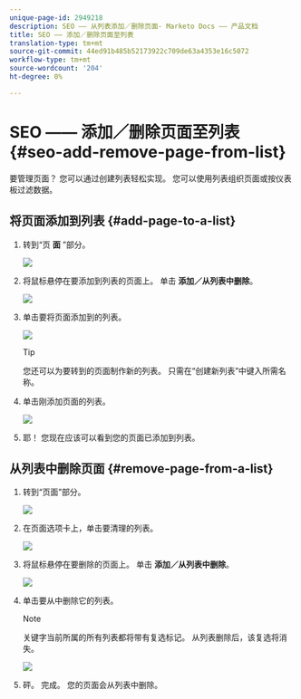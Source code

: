 ```yaml
---
unique-page-id: 2949218
description: SEO —— 从列表添加／删除页面- Marketo Docs —— 产品文档
title: SEO —— 添加／删除页面至列表
translation-type: tm+mt
source-git-commit: 44ed91b485b52173922c709de63a4353e16c5072
workflow-type: tm+mt
source-wordcount: '204'
ht-degree: 0%

---
```



# SEO —— 添加／删除页面至列表 {#seo-add-remove-page-from-list}

要管理页面？ 您可以通过创建列表轻松实现。 您可以使用列表组织页面或按仪表板过滤数据。

## 将页面添加到列表 {#add-page-to-a-list}

1. 转到“页 **面** ”部分。

   ![](assets/image2014-9-18-13-3a2-3a49.png)

1. 将鼠标悬停在要添加到列表的页面上。 单击 **添加／从列表中删除**。

   ![](assets/image2014-9-18-13-3a2-3a53.png)

1. 单击要将页面添加到的列表。

   ![](assets/image2014-9-18-13-3a3-3a13.png)

   >[!TIP]
   >
   >您还可以为要转到的页面制作新的列表。 只需在“创建新列表”中键入所需名称。

1. 单击刚添加页面的列表。

   ![](assets/image2014-9-18-13-3a3-3a40.png)

1. 耶！ 您现在应该可以看到您的页面已添加到列表。

## 从列表中删除页面 {#remove-page-from-a-list}

1. 转到“页面”部分。

   ![](assets/image2014-9-18-13-3a3-3a45.png)

1. 在页面选项卡上，单击要清理的列表。

   ![](assets/image2014-9-18-13-3a3-3a59.png)

1. 将鼠标悬停在要删除的页面上。 单击 **添加／从列表中删除**。

   ![](assets/image2014-9-18-13-3a4-3a3.png)

1. 单击要从中删除它的列表。

   >[!NOTE]
   >
   >关键字当前所属的所有列表都将带有复选标记。 从列表删除后，该复选将消失。

   ![](assets/image2014-9-18-13-3a5-3a40.png)

1. 砰。 完成。 您的页面会从列表中删除。

